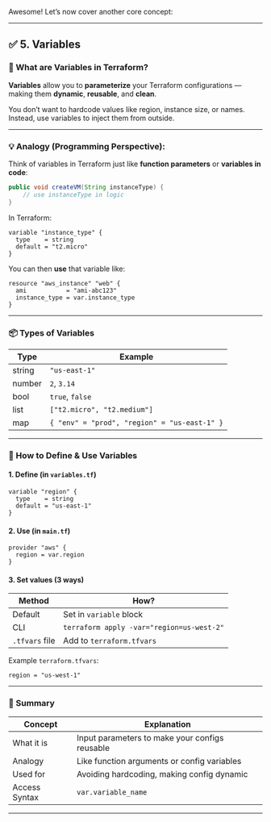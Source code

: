 Awesome! Let’s now cover another core concept:

---

## ✅ **5. Variables**

### 🔹 What are Variables in Terraform?

**Variables** allow you to **parameterize** your Terraform configurations — making them **dynamic**, **reusable**, and **clean**.

You don’t want to hardcode values like region, instance size, or names. Instead, use variables to inject them from outside.

---

### 💡 Analogy (Programming Perspective):

Think of variables in Terraform just like **function parameters** or **variables in code**:

```java
public void createVM(String instanceType) {
    // use instanceType in logic
}
```

In Terraform:

```hcl
variable "instance_type" {
  type    = string
  default = "t2.micro"
}
```

You can then **use** that variable like:

```hcl
resource "aws_instance" "web" {
  ami           = "ami-abc123"
  instance_type = var.instance_type
}
```

---

### 📦 Types of Variables

| Type   | Example                                      |
| ------ | -------------------------------------------- |
| string | `"us-east-1"`                                |
| number | `2`, `3.14`                                  |
| bool   | `true`, `false`                              |
| list   | `["t2.micro", "t2.medium"]`                  |
| map    | `{ "env" = "prod", "region" = "us-east-1" }` |

---

### 📄 How to Define & Use Variables

#### 1. Define (in `variables.tf`)

```hcl
variable "region" {
  type    = string
  default = "us-east-1"
}
```

#### 2. Use (in `main.tf`)

```hcl
provider "aws" {
  region = var.region
}
```

#### 3. Set values (3 ways)

| Method         | How?                                      |
| -------------- | ----------------------------------------- |
| Default        | Set in `variable` block                   |
| CLI            | `terraform apply -var="region=us-west-2"` |
| `.tfvars` file | Add to `terraform.tfvars`                 |

Example `terraform.tfvars`:

```hcl
region = "us-west-1"
```

---

### 📌 Summary

| Concept       | Explanation                                    |
| ------------- | ---------------------------------------------- |
| What it is    | Input parameters to make your configs reusable |
| Analogy       | Like function arguments or config variables    |
| Used for      | Avoiding hardcoding, making config dynamic     |
| Access Syntax | `var.variable_name`                            |

---
